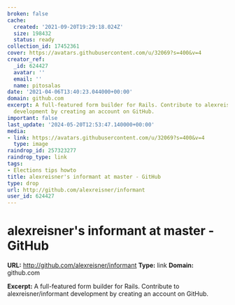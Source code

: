 ```yaml
---
broken: false
cache:
  created: '2021-09-20T19:29:18.024Z'
  size: 198432
  status: ready
collection_id: 17452361
cover: https://avatars.githubusercontent.com/u/32069?s=400&v=4
creator_ref:
  _id: 624427
  avatar: ''
  email: ''
  name: pitosalas
date: '2021-04-06T13:40:23.044000+00:00'
domain: github.com
excerpt: A full-featured form builder for Rails. Contribute to alexreisner/informant
  development by creating an account on GitHub.
important: false
last_update: '2024-05-20T12:53:47.140000+00:00'
media:
- link: https://avatars.githubusercontent.com/u/32069?s=400&v=4
  type: image
raindrop_id: 257323277
raindrop_type: link
tags:
- Elections tips howto
title: alexreisner's informant at master - GitHub
type: drop
url: http://github.com/alexreisner/informant
user_id: 624427
---
```


# alexreisner's informant at master - GitHub

**URL:** http://github.com/alexreisner/informant
**Type:** link
**Domain:** github.com

**Excerpt:** A full-featured form builder for Rails. Contribute to alexreisner/informant development by creating an account on GitHub.
